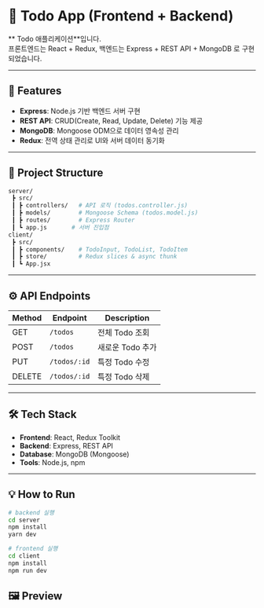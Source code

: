 # 📌 Todo App (Frontend + Backend)

** Todo 애플리케이션**입니다.  
프론트엔드는 React + Redux, 백엔드는 Express + REST API + MongoDB 로 구현되었습니다.

---

## 🚀 Features

-   **Express**: Node.js 기반 백엔드 서버 구현
-   **REST API**: CRUD(Create, Read, Update, Delete) 기능 제공
-   **MongoDB**: Mongoose ODM으로 데이터 영속성 관리
-   **Redux**: 전역 상태 관리로 UI와 서버 데이터 동기화

---

## 📂 Project Structure

```bash
server/
 ┣ src/
 ┃ ┣ controllers/   # API 로직 (todos.controller.js)
 ┃ ┣ models/        # Mongoose Schema (todos.model.js)
 ┃ ┣ routes/        # Express Router
 ┃ ┗ app.js       # 서버 진입점
client/
 ┣ src/
 ┃ ┣ components/    # TodoInput, TodoList, TodoItem
 ┃ ┣ store/         # Redux slices & async thunk
 ┃ ┗ App.jsx
```

---

## ⚙️ API Endpoints

| Method | Endpoint     | Description      |
| ------ | ------------ | ---------------- |
| GET    | `/todos`     | 전체 Todo 조회   |
| POST   | `/todos`     | 새로운 Todo 추가 |
| PUT    | `/todos/:id` | 특정 Todo 수정   |
| DELETE | `/todos/:id` | 특정 Todo 삭제   |

---

## 🛠 Tech Stack

-   **Frontend**: React, Redux Toolkit
-   **Backend**: Express, REST API
-   **Database**: MongoDB (Mongoose)
-   **Tools**: Node.js, npm

---

## 💡 How to Run

```bash
# backend 실행
cd server
npm install
yarn dev

# frontend 실행
cd client
npm install
npm run dev
```

## 🖼 Preview

<img src='img/server.gif' alt='' >
